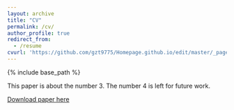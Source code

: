 ```yaml
---
layout: archive
title: "CV"
permalink: /cv/
author_profile: true
redirect_from:
  - /resume
cvurl: 'https://github.com/gzt9775/Homepage.github.io/edit/master/_pages/cv.pdf'
---
```


{% include base_path %}

This paper is about the number 3. The number 4 is left for future work.

[Download paper here](/cv.pdf)

